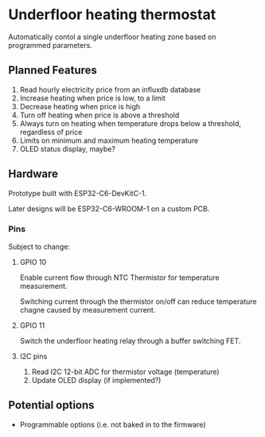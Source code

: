 # Underfloor heating thermostat

Automatically contol a single underfloor heating zone based on
programmed parameters.

## Planned Features

1. Read hourly electricity price from an influxdb database
2. Increase heating when price is low, to a limit
3. Decrease heating when price is high
4. Turn off heating when price is above a threshold
5. Always turn on heating when temperature drops below a threshold, regardless of price
6. Limits on minimum and maximum heating temperature
7. OLED status display, maybe?

## Hardware

Prototype built with ESP32-C6-DevKitC-1.

Later designs will be ESP32-C6-WROOM-1 on a custom PCB.

### Pins

Subject to change:

1. GPIO 10

   Enable current flow through NTC Thermistor for temperature
   measurement.

   Switching current through the thermistor on/off can reduce
   temperature chagne caused by measurement current.

2. GPIO 11

   Switch the underfloor heating relay through a buffer switching FET.

3. I2C pins

   1. Read I2C 12-bit ADC for thermistor voltage (temperature)
   2. Update OLED display (if implemented?)

## Potential options

- Programmable options (i.e. not baked in to the firmware)
